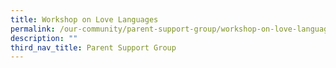 ```yaml
---
title: Workshop on Love Languages
permalink: /our-community/parent-support-group/workshop-on-love-languages
description: ""
third_nav_title: Parent Support Group
---
```

